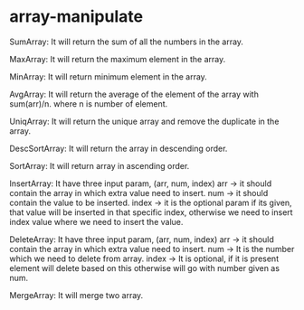 # array-manipulate

 SumArray: It will return the sum of all the numbers in the array.

 MaxArray: It will return the maximum element in the array.
 
 MinArray: It will return minimum element in the array.
 
 AvgArray: It will return the average of the element of the array with sum(arr)/n. where n is number of element.
 
 UniqArray: It will return the unique array and remove the duplicate in the array.
 
 DescSortArray: It will return the array in descending order.
 
 SortArray: It will return array in ascending order.
 
 InsertArray: It have three input param, (arr, num, index)
    arr -> it should contain the array in which extra value need to insert.
    num -> it should contain the value to be inserted.
    index -> it is the optional param if its given, that value will be inserted in that specific index, otherwise we need to insert index value where we need to insert the value.
    
 DeleteArray: It have three input param, (arr, num, index)
    arr -> it should contain the array in which extra value need to insert.
    num -> It is the number which we need to delete from array. 
    index -> It is optional, if it is present element will delete based on this otherwise will go with number given as num.
    
MergeArray: It will merge two array.
